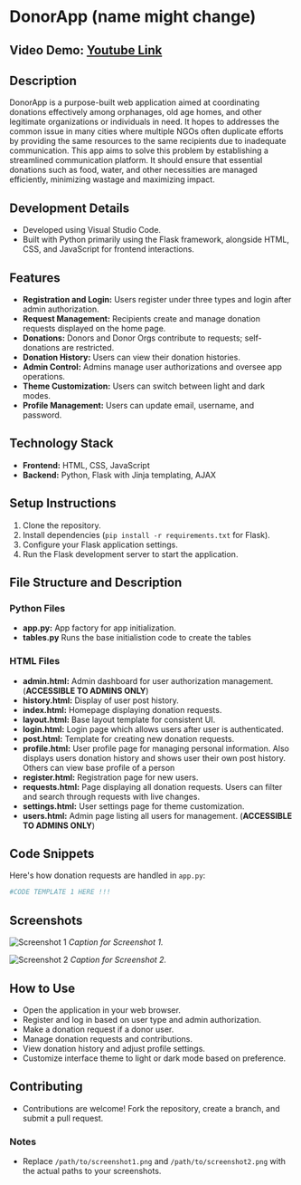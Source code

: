 
# DonorApp (name might change)

## Video Demo: [**Youtube Link**](https://youtu.be/E4qNSy9Zh4I)

## Description

DonorApp is a purpose-built web application aimed at coordinating donations effectively among orphanages, old age homes, and other legitimate organizations or individuals in need. It hopes to addresses the common issue in many cities where multiple NGOs often duplicate efforts by providing the same resources to the same recipients due to inadequate communication. This app aims to solve this problem by establishing a streamlined communication platform. It should ensure that essential donations such as food, water, and other necessities are managed efficiently, minimizing wastage and maximizing impact.

## Development Details

- Developed using Visual Studio Code.
- Built with Python primarily using the Flask framework, alongside HTML, CSS, and JavaScript for frontend interactions.

## Features

- **Registration and Login:** Users register under three types and login after admin authorization.
- **Request Management:** Recipients create and manage donation requests displayed on the home page.
- **Donations:** Donors and Donor Orgs contribute to requests; self-donations are restricted.
- **Donation History:** Users can view their donation histories.
- **Admin Control:** Admins manage user authorizations and oversee app operations.
- **Theme Customization:** Users can switch between light and dark modes.
- **Profile Management:** Users can update email, username, and password.

## Technology Stack

- **Frontend:** HTML, CSS, JavaScript
- **Backend:** Python, Flask with Jinja templating, AJAX

## Setup Instructions

1. Clone the repository.
2. Install dependencies (`pip install -r requirements.txt` for Flask).
3. Configure your Flask application settings.
4. Run the Flask development server to start the application.

## File Structure and Description

### Python Files

- **app.py:** App factory for app initialization.
- **tables.py** Runs the base initialistion code to create the tables

### HTML Files

- **admin.html:** Admin dashboard for user authorization management. (**ACCESSIBLE TO ADMINS ONLY**)
- **history.html:** Display of user post history.
- **index.html:** Homepage displaying donation requests.
- **layout.html:** Base layout template for consistent UI.
- **login.html:** Login page which allows users after user is authenticated.
- **post.html:** Template for creating new donation requests.
- **profile.html:** User profile page for managing personal information. Also displays users donation history and shows user their own post history. Others can view base profile of a person
- **register.html:** Registration page for new users.
- **requests.html:** Page displaying all donation requests. Users can filter and search through requests with live changes.
- **settings.html:** User settings page for theme customization.
- **users.html:** Admin page listing all users for management. (**ACCESSIBLE TO ADMINS ONLY**)

## Code Snippets

Here's how donation requests are handled in `app.py`:

```python
#CODE TEMPLATE 1 HERE !!!
```

## Screenshots

![Screenshot 1](/path/to/screenshot1.png)
*Caption for Screenshot 1.*

![Screenshot 2](/path/to/screenshot2.png)
*Caption for Screenshot 2.*

## How to Use

- Open the application in your web browser.
- Register and log in based on user type and admin authorization.
- Make a donation request if a donor user.
- Manage donation requests and contributions.
- View donation history and adjust profile settings.
- Customize interface theme to light or dark mode based on preference.

## Contributing

- Contributions are welcome! Fork the repository, create a branch, and submit a pull request.

### Notes

- Replace `/path/to/screenshot1.png` and `/path/to/screenshot2.png` with the actual paths to your screenshots.
